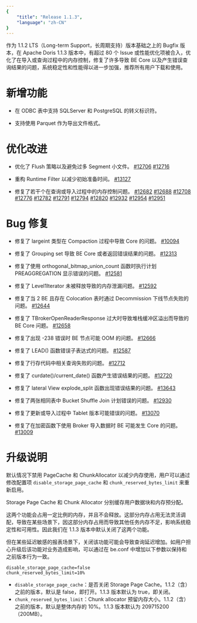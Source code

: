 ```yaml
---
{
    "title": "Release 1.1.3",
    "language": "zh-CN"
}
---
```


作为 1.1.2 LTS（Long-term Support，长周期支持）版本基础之上的 Bugfix 版本，在 Apache Doris 1.1.3 版本中，有超过 80 个 Issue 或性能优化项被合入，优化了在导入或查询过程中的内存控制，修复了许多导致 BE Core 以及产生错误查询结果的问题，系统稳定性和性能得以进一步加强，推荐所有用户下载和使用。

# 新增功能

- 在 ODBC 表中支持 SQLServer 和 PostgreSQL 的转义标识符。

- 支持使用 Parquet 作为导出文件格式。

# 优化改进

- 优化了 Flush 策略以及避免过多 Segment 小文件。 [#12706](https://github.com/apache/doris/pull/12706) [#12716](https://github.com/apache/doris/pull/12716)

- 重构 Runtime Filter 以减少初始准备时间。 [#13127](https://github.com/apache/doris/pull/13127)

- 修复了若干个在查询或导入过程中的内存控制问题。 [#12682](https://github.com/apache/doris/pull/12682) [#12688](https://github.com/apache/doris/pull/12688) [#12708](https://github.com/apache/doris/pull/12708) [#12776](https://github.com/apache/doris/pull/12776) [#12782](https://github.com/apache/doris/pull/12782) [#12791](https://github.com/apache/doris/pull/12791) [#12794](https://github.com/apache/doris/pull/12794) [#12820](https://github.com/apache/doris/pull/12820) [#12932](https://github.com/apache/doris/pull/12932) [#12954](https://github.com/apache/doris/pull/12954) [#12951](https://github.com/apache/doris/pull/12951)

# Bug 修复

- 修复了 largeint 类型在 Compaction 过程中导致 Core 的问题。 [#10094](https://github.com/apache/doris/pull/10094)

- 修复了 Grouping set 导致 BE Core 或者返回错误结果的问题。 [#12313](https://github.com/apache/doris/pull/12313)

- 修复了使用 orthogonal_bitmap_union_count 函数时执行计划 PREAGGREGATION 显示错误的问题。 [#12581](https://github.com/apache/doris/pull/12581)

- 修复了 Level1Iterator 未被释放导致的内存泄漏问题。 [#12592](https://github.com/apache/doris/pull/12592)

- 修复了当 2 BE 且存在 Colocation 表时通过 Decommission 下线节点失败的问题。 [#12644](https://github.com/apache/doris/pull/12644)

- 修复了 TBrokerOpenReaderResponse 过大时导致堆栈缓冲区溢出而导致的 BE Core 问题。 [#12658](https://github.com/apache/doris/pull/12658)

- 修复了出现 -238 错误时 BE 节点可能 OOM 的问题。 [#12666](https://github.com/apache/doris/pull/12666)

- 修复了 LEAD() 函数错误子表达式的问题。 [#12587](https://github.com/apache/doris/pull/12587)

- 修复了行存代码中相关查询失败的问题。 [#12712](https://github.com/apache/doris/pull/12712)

- 修复了 curdate()/current_date() 函数产生错误结果的问题。 [#12720](https://github.com/apache/doris/pull/12720)

- 修复了 lateral View explode_split 函数出现错误结果的问题。 [#13643](https://github.com/apache/doris/pull/13643)

- 修复了两张相同表中 Bucket Shuffle Join 计划错误的问题。 [#12930](https://github.com/apache/doris/pull/12930)

- 修复了更新或导入过程中 Tablet 版本可能错误的问题。 [#13070](https://github.com/apache/doris/pull/13070)

- 修复了在加密函数下使用 Broker 导入数据时 BE 可能发生 Core 的问题。 [#13009](https://github.com/apache/doris/pull/13009)

# 升级说明

默认情况下禁用 PageCache 和 ChunkAllocator 以减少内存使用，用户可以通过修改配置项 `disable_storage_page_cache` 和 `chunk_reserved_bytes_limit` 来重新启用。

Storage Page Cache 和 Chunk Allocator 分别缓存用户数据块和内存预分配。

这两个功能会占用一定比例的内存，并且不会释放。这部分内存占用无法灵活调配，导致在某些场景下，因这部分内存占用而导致其他任务内存不足，影响系统稳定性和可用性。因此我们在 1.1.3 版本中默认关闭了这两个功能。

但在某些延迟敏感的报表场景下，关闭该功能可能会导致查询延迟增加。如用户担心升级后该功能对业务造成影响，可以通过在 be.conf 中增加以下参数以保持和之前版本行为一致。

```
disable_storage_page_cache=false
chunk_reserved_bytes_limit=10%
```

* `disable_storage_page_cache`：是否关闭 Storage Page Cache。1.1.2（含）之前的版本，默认是 false，即打开。1.1.3 版本默认为 true，即关闭。
* `chunk_reserved_bytes_limit`：Chunk allocator 预留内存大小。1.1.2（含）之前的版本，默认是整体内存的 10%。1.1.3 版本默认为 209715200（200MB）。
